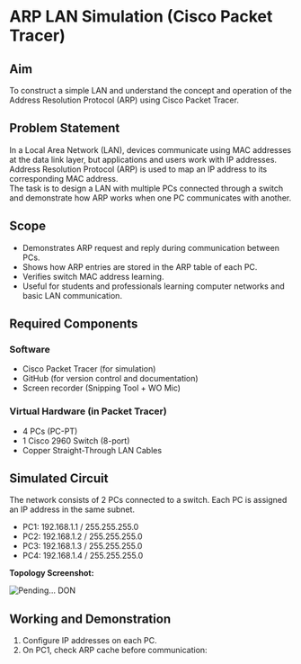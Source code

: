 # ARP LAN Simulation (Cisco Packet Tracer)

## Aim
To construct a simple LAN and understand the concept and operation of the Address Resolution Protocol (ARP) using Cisco Packet Tracer.

## Problem Statement
In a Local Area Network (LAN), devices communicate using MAC addresses at the data link layer, but applications and users work with IP addresses. Address Resolution Protocol (ARP) is used to map an IP address to its corresponding MAC address.  
The task is to design a LAN with multiple PCs connected through a switch and demonstrate how ARP works when one PC communicates with another.

## Scope
- Demonstrates ARP request and reply during communication between PCs.  
- Shows how ARP entries are stored in the ARP table of each PC.  
- Verifies switch MAC address learning.  
- Useful for students and professionals learning computer networks and basic LAN communication.  

## Required Components
### Software
- Cisco Packet Tracer (for simulation)  
- GitHub (for version control and documentation)  
- Screen recorder (Snipping Tool + WO Mic)  

### Virtual Hardware (in Packet Tracer)
- 4 PCs (PC-PT)  
- 1 Cisco 2960 Switch (8-port)  
- Copper Straight-Through LAN Cables  

## Simulated Circuit
The network consists of 2 PCs connected to a switch. Each PC is assigned an IP address in the same subnet.  

- PC1: 192.168.1.1 / 255.255.255.0  
- PC2: 192.168.1.2 / 255.255.255.0  
- PC3: 192.168.1.3 / 255.255.255.0
- PC4: 192.168.1.4 / 255.255.255.0  

**Topology Screenshot:**  

![Pending... DON](https://img.shields.io/badge/-Pending...%20DON-red)

## Working and Demonstration
1. Configure IP addresses on each PC.  
2. On PC1, check ARP cache before communication:  
